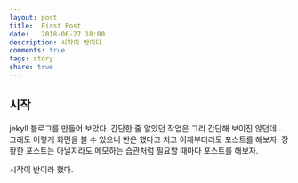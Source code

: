 ```yaml
---
layout: post
title:  First Post
date:   2018-06-27 18:00
description: 시작이 반이다.
comments: true
tags: story
share: true 
---
```


## 시작
jekyll 블로그를 만들어 보았다.
간단한 줄 알았던 작업은 그리 간단해 보이진 않던데...
그래도 이렇게 화면을 볼 수 있으니 반은 했다고 치고
이제부터라도 포스트를 해보자.
장황한 포스트는 아닐지라도 메모하는 습관처럼 필요할 때마다 포스트를 해보자.

시작이 반이라 했다.
